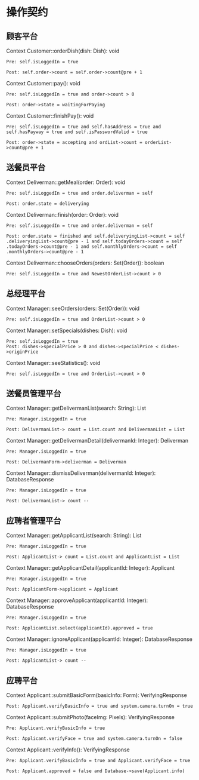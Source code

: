 # 操作契约
## 顾客平台
Context Customer::orderDish(dish: Dish): void

  	Pre: self.isLoggedIn = true
  	
  	Post: self.order->count = self.order->count@pre + 1
	
Context Customer::pay(): void

  	Pre: self.isLoggedIn = true and order->count > 0
  	
  	Post: order->state = waitingForPaying

	
Context Customer::finishPay(): void

  	Pre: self.isLoggedIn = true and self.hasAddress = true and self.hasPayway = true and self.isPasswordValid = true
  	
  	Post: order->state = accepting and ordList->count = orderList->count@pre + 1


## 送餐员平台
Context Deliverman::getMeal(order: Order): void

	Pre: self.isLoggedIn = true and order.deliverman = self

	Post: order.state = deliverying

Context Deliverman::finish(order: Order): void

	Pre: self.isLoggedIn = true and order.deliverman = self

	Post: order.state = finished and self.deliveryingList->count = self
	.deliveryingList->count@pre - 1 and self.todayOrders->count = self
	.todayOrders->count@pre - 1 and self.monthlyOrders->count = self
	.monthlyOrders->count@pre - 1

Context Deliverman::chooseOrders(orders: Set(Order)): boolean

	Pre: self.isLoggedIn = true and NewestOrderList->count > 0


## 总经理平台
Context Manager::seeOrders(orders: Set(Order)): void

	Pre: self.isLoggedIn = true and OrderList->count > 0
	
Context Manager::setSpecials(dishes: Dish): void

	Pre: self.isLoggedIn = true
	Post: dishes->specialPrice > 0 and dishes->specialPrice < dishes->originPrice
	
Context Manager::seeStatistics(): void

	Pre: self.isLoggedIn = true and OrderList->count > 0


## 送餐员管理平台
Context Manager::getDelivermanList(search: String): List

	Pre: Manager.isLoggedIn = true
	
	Post: DelivermanList-> count = List.count and DelivermanList = List

Context Manager::getDelivermanDetail(delivermanId: Integer): Deliverman

	Pre: Manager.isLoggedIn = true
	
	Post: DelivermanForm->deliverman = Deliverman

Context Manager::dismissDeliverman(delivermanId: Integer): DatabaseResponse

	Pre: Manager.isLoggedIn = true
	
	Post: DelivermanList-> count --
	
  
## 应聘者管理平台
Context Manager::getApplicantList(search: String): List

	Pre: Manager.isLoggedIn = true
	
	Post: ApplicantList-> count = List.count and ApplicantList = List

Context Manager::getApplicantDetail(applicantId: Integer): Applicant

	Pre: Manager.isLoggedIn = true
	
	Post: ApplicantForm->applicant = Applicant

Context Manager::approveApplicant(applicantId: Integer): DatabaseResponse

	Pre: Manager.isLoggedIn = true
	
	Post: ApplicantList.select(applicantId).approved = true
	
Context Manager::ignoreApplicant(applicantId: Integer): DatabaseResponse

	Pre: Manager.isLoggedIn = true
	
	Post: ApplicantList-> count --


## 应聘平台
Context Applicant::submitBasicForm(basicInfo: Form): VerifyingResponse
	
	Post: Applicant.verifyBasicInfo = true and system.camera.turnOn = true
	
Context Applicant::submitPhoto(faceImg: Pixels): VerifyingResponse
	
	Pre: Applicant.verifyBasicInfo = true 
	
	Post: Applicant.verifyFace = true and system.camera.turnOn = false
	
Context Applicant::verifyInfo(): VerifyingResponse
	
	Pre: Applicant.verifyBasicInfo = true and Applicant.verifyFace = true
	
	Post: Applicant.approved = false and Database->save(Applicant.info)

